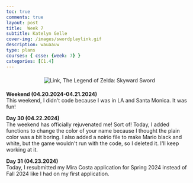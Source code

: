 ```yaml
---
toc: true
comments: true
layout: post
title:  Week 7
subtitle: Katelyn Gelle
cover-img: /images/swordplaylink.gif
description: wauaauw
type: plans
courses: { csse: {week: 7} }
categories: [C1.4]
---
```


<div style="text-align: center; margin-top: 20px; margin-bottom: 20px;">
  <img src="{{site.baseurl}}/images/anito/canyouhearmelink.gif" alt="Link, The Legend of Zelda: Skyward Sword" />
</div>  

**Weekend (04.20.2024-04.21.2024)**  
This weekend, I didn't code because I was in LA and Santa Monica. It was fun!  

**Day 30 (04.22.2024)**  
The weekend has officially rejuvenated me! Sort of! Today, I added functions to change the color of your name because I thought the plain color was a bit boring. I also added a noirio file to make Mario black and white, but the game wouldn't run with the code, so I deleted it. I'll keep working at it.  

**Day 31 (04.23.2024)**  
Today, I resubmitted my Mira Costa application for Spring 2024 instead of Fall 2024 like I had on my first application.